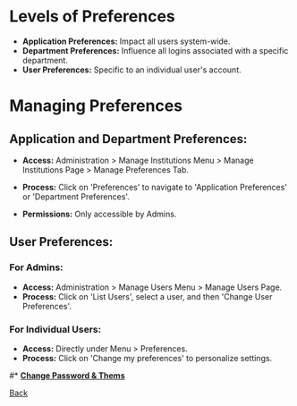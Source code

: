 # Levels of Preferences
* **Application Preferences:** Impact all users system-wide.
* **Department Preferences:** Influence all logins associated with a specific department.
* **User Preferences:** Specific to an individual user's account.

# Managing Preferences
## Application and Department Preferences:
* **Access:** Administration > Manage Institutions Menu > Manage Institutions Page > Manage Preferences Tab.

* **Process:** Click on 'Preferences' to navigate to 'Application Preferences' or 'Department Preferences'.

* **Permissions:** Only accessible by Admins.

## User Preferences:
### For Admins:
* **Access:** Administration > Manage Users Menu > Manage Users Page.
* **Process:** Click on 'List Users', select a user, and then 'Change User Preferences'.

### For Individual Users:
* **Access:** Directly under Menu > Preferences.
* **Process:** Click on 'Change my preferences' to personalize settings.

#* **[Change Password & Thems](https://github.com/hmislk/hmis/wiki/Patient-and-Doctor-Portals)**

[Back](https://github.com/hmislk/hmis/wiki/User-Manual)